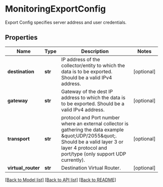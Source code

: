 # MonitoringExportConfig

Export Config specifies server address and user credentials.
## Properties
Name | Type | Description | Notes
------------ | ------------- | ------------- | -------------
**destination** | **str** | IP address of the collector/entity to which the data is to be exported. Should be a valid IPv4 address. | [optional] 
**gateway** | **str** | Gateway of the dest IP address to which the data is to be exported. Should be a valid IPv4 address. | [optional] 
**transport** | **str** | protocol and Port number where an external collector is gathering the data example \&quot;UDP/2055\&quot;. Should be a valid layer 3 or layer 4 protocol and port/type (only support UDP currently). | [optional] 
**virtual_router** | **str** | Destination Virtual Router. | [optional] 

[[Back to Model list]](../README.md#documentation-for-models) [[Back to API list]](../README.md#documentation-for-api-endpoints) [[Back to README]](../README.md)


